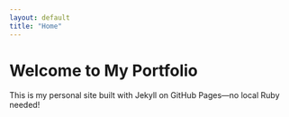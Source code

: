 ```yaml
---
layout: default
title: "Home"
---
```


# Welcome to My Portfolio
This is my personal site built with Jekyll on GitHub Pages—no local Ruby needed!
